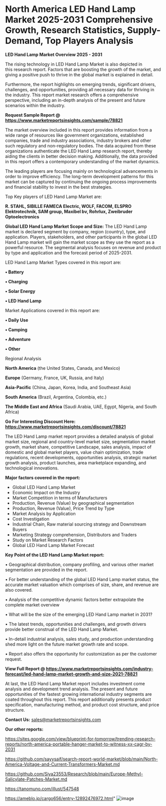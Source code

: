 # North America LED Hand Lamp Market 2025-2031 Comprehensive Growth, Research Statistics, Supply-Demand,  Top Players Analysis

<Strong> LED Hand Lamp Market Overview 2025 - 2031</strong>

The rising technology in LED Hand Lamp Market is also depicted in this research report. Factors that are boosting the growth of the market, and giving a positive push to thrive in the global market is explained in detail.

Furthermore, the report highlights on emerging trends, significant drivers, challenges, and opportunities, providing all necessary data for thriving in the industry. This report market research offers a comprehensive perspective, including an in-depth analysis of the present and future scenarios within the industry.

<strong>Request Sample Report @ <a href=https://www.marketreportsinsights.com/sample/78821>https://www.marketreportsinsights.com/sample/78821</a></strong>

The market overview included in this report provides information from a wide range of resources like government organizations, established companies, trade and industry associations, industry brokers and other such regulatory and non-regulatory bodies. The data acquired from these organizations authenticate the LED Hand Lamp research report, thereby aiding the clients in better decision making. Additionally, the data provided in this report offers a contemporary understanding of the market dynamics.

The leading players are focusing mainly on technological advancements in order to improve efficiency. The long-term development patterns for this market can be captured by continuing the ongoing process improvements and financial stability to invest in the best strategies.

Top Key players of LED Hand Lamp Market are:

<strong>R. STAHL, SIBILLE FAMECA Electric, WOLF, FACOM, ELSPRO Elektrotechnik, SAM group, Maxibel bv, Rohrlux, Zweibruder Optoelectronics</strong>

<strong><b>Global LED Hand Lamp Market Scope and Size:</b></strong>
The LED Hand Lamp market is declared segment by company, region (country), type, and application. Players, stakeholders, and other participants in the global LED Hand Lamp market will gain the market scope as they use the report as a powerful resource. The segmental analysis focuses on revenue and product by type and application and the forecast period of 2025-2031.

LED Hand Lamp Market Types covered in this report are:

<strong>• Battery

• Charging

• Solar Energy

• LED Hand Lamp</strong>

Market Applications covered in this report are:

<strong>• Daily Use

• Camping

• Adventure

• Other</strong> 

Regional Analysis

<strong>North America</strong> (the United States, Canada, and Mexico)

<strong>Europe</strong> (Germany, France, UK, Russia, and Italy)

<strong>Asia-Pacific</strong> (China, Japan, Korea, India, and Southeast Asia)

<strong>South America</strong> (Brazil, Argentina, Colombia, etc.)

<strong>The Middle East and Africa</strong> (Saudi Arabia, UAE, Egypt, Nigeria, and South Africa)

<strong>Go For Interesting Discount Here: <a href=https://www.marketreportsinsights.com/discount/78821>https://www.marketreportsinsights.com/discount/78821</a></strong>

The LED Hand Lamp market report provides a detailed analysis of global market size, regional and country-level market size, segmentation market growth, market share, competitive Landscape, sales analysis, impact of domestic and global market players, value chain optimization, trade regulations, recent developments, opportunities analysis, strategic market growth analysis, product launches, area marketplace expanding, and technological innovations.

<strong><b>Major factors covered in the report:</b></strong>
<ul>
  <li>Global LED Hand Lamp Market </li>
  <li>Economic Impact on the Industry</li>
  <li>Market Competition in terms of Manufacturers</li>
  <li>Production, Revenue (Value) by geographical segmentation</li>
  <li>Production, Revenue (Value), Price Trend by Type</li>
  <li>Market Analysis by Application</li>
  <li>Cost Investigation</li>
  <li>Industrial Chain, Raw material sourcing strategy and Downstream Buyers</li>
  <li>Marketing Strategy comprehension, Distributors and Traders</li>
  <li>Study on Market Research Factors</li>
  <li>Global LED Hand Lamp Market Forecast</li>
</ul>

<strong><b>Key Point of the LED Hand Lamp Market report:</b></strong>

• Geographical distribution, company profiling, and various other market segmentation are provided in the report.

• For better understanding of the global LED Hand Lamp market status, the accurate market valuation which comprises of size, share, and revenue are also covered.

• Analysis of the competitive dynamic factors better extrapolate the complete market overview

• What will be the size of the emerging LED Hand Lamp market in 2031?

• The latest trends, opportunities and challenges, and growth drivers provide better construal of the LED Hand Lamp Market.

• In-detail industrial analysis, sales study, and production understanding shed more light on the future market growth rate and scope.

• Report also offers the opportunity for customization as per the customer request.

<strong><b>View Full Report @ <a href=https://www.marketreportsinsights.com/industry-forecast/led-hand-lamp-market-growth-and-size-2021-78821>https://www.marketreportsinsights.com/industry-forecast/led-hand-lamp-market-growth-and-size-2021-78821</a></b></strong>


At last, the LED Hand Lamp Market report includes investment come analysis and development trend analysis. The present and future opportunities of the fastest growing international industry segments are coated throughout this report. This report additionally presents product specification, manufacturing method, and product cost structure, and price structure.

<strong>Contact Us:</strong>
sales@marketreportsinsights.com

<strong>Our other reports:</strong>

<a href=https://sites.google.com/view/blueprint-for-tomorrow/trending-research-reports/north-america-portable-hanger-market-to-witness-xx-cagr-by-2031>https://sites.google.com/view/blueprint-for-tomorrow/trending-research-reports/north-america-portable-hanger-market-to-witness-xx-cagr-by-2031</a>

<a href=https://github.com/sayysaif/search-report-world-market/blob/main/North-America-Voltage-and-Current-Transformers-Market.md>https://github.com/sayysaif/search-report-world-market/blob/main/North-America-Voltage-and-Current-Transformers-Market.md</a>

<a href=https://github.com/Siya23553/Research/blob/main/Europe-Methyl-Salicylate-Patches-Market.md>https://github.com/Siya23553/Research/blob/main/Europe-Methyl-Salicylate-Patches-Market.md</a>

<a href=https://tanomuno.com/illust/547548>https://tanomuno.com/illust/547548</a>

<a href=https://ameblo.jp/cargo656/entry-12892476972.html>https://ameblo.jp/cargo656/entry-12892476972.html</a>"
![image](https://github.com/user-attachments/assets/cb572982-6356-433f-9736-7e850d17e2b4)
